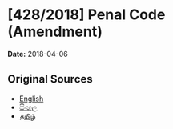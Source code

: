 # [428/2018] Penal Code (Amendment)

**Date:** 2018-04-06

## Original Sources

- [English](https://documents.gov.lk/view/bills/2018/4/428-2018_E.pdf)
- [සිංහල](https://documents.gov.lk/view/bills/2018/4/428-2018_S.pdf)
- [தமிழ்](https://documents.gov.lk/view/bills/2018/4/428-2018_T.pdf)
